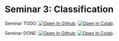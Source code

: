 
# Seminar 3: Classification

Seminar TODO: [![Open In Github](https://img.shields.io/static/v1.svg?logo=github&label=Repo&message=Open%20in%20Github&color=lightgrey)](./Seminar_3_classification.ipynb); <a href="https://colab.research.google.com/github/adasegroup/ML2025_seminars/blob/main/Seminar_03/Seminar_3_classification.ipynb" target="_parent"><img src="https://colab.research.google.com/assets/colab-badge.svg" alt="Open In Colab"/></a>.

Seminar DONE: [![Open In Github](https://img.shields.io/static/v1.svg?logo=github&label=Repo&message=Open%20in%20Github&color=lightgrey)](./Seminar_3_classification_done.ipynb); <a href="https://colab.research.google.com/github/adasegroup/ML2025_seminars/blob/main/Seminar_03/Seminar_3_classification_done.ipynb" target="_parent"><img src="https://colab.research.google.com/assets/colab-badge.svg" alt="Open In Colab"/></a>.
